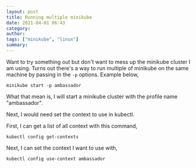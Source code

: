 ```yaml
---
layout: post
title: Running multiple minikube
date: 2021-04-01 06:43
category: 
author: 
tags: ["minikube", "linux"]
summary: 
---
```


Want to try something out but don't want to mess up the minikube cluster I am using. Turns out there's a way to run multiple of minikube on the same machine by passing in the `-p` options. Example below,

`minikube start -p ambassador`

What that mean is, I will start a minikube cluster with the profile name "ambassador".

Next, I would need set the context to use in kubectl.

First, I can get a list of all context with this command,

`kubectl config get-contexts`

Next, I can set the context I want to use with,

`kubectl config use-context ambassador`